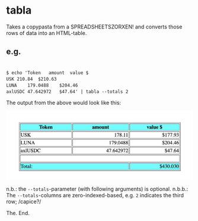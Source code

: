# tabla

Takes a copypasta from a SPREADSHEETSZORXEN! and converts those rows of data
into an HTML-table.

## e.g.

<code>
$ echo 'Token	amount	value $
USK	210.84	$210.63
LUNA	179.0488	$204.46
axlUSDC	47.642972	$47.64' | tabla --totals 2
</code>

The output from the above would look like this:

![Table with a total-row](imgs/table-total.png)

n.b.: the `--totals`-parameter (with following arguments) is optional.
n.b.b.: The `--totals`-columns are zero-indexed-based, e.g. `2` indicates the
third row; /capice?/

The. End.
